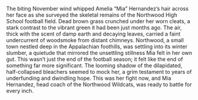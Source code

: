 The biting November wind whipped Amelia “Mia” Hernandez’s hair across her face as she surveyed the skeletal remains of the Northwood High School football field.  Dead brown grass crunched under her worn cleats, a stark contrast to the vibrant green it had been just months ago.  The air, thick with the scent of damp earth and decaying leaves, carried a faint undercurrent of woodsmoke from distant chimneys.  Northwood, a small town nestled deep in the Appalachian foothills, was settling into its winter slumber, a quietude that mirrored the unsettling stillness Mia felt in her own gut.  This wasn’t just the end of the football season; it felt like the end of something far more significant. The looming shadow of the dilapidated, half-collapsed bleachers seemed to mock her, a grim testament to years of underfunding and dwindling hope. This was her fight now, and Mia Hernandez, head coach of the Northwood Wildcats, was ready to battle for every inch.
